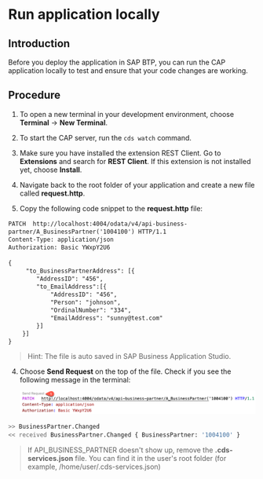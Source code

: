 # Run application locally

## Introduction

Before you deploy the application in SAP BTP, you can run the CAP application locally to test and ensure that your code changes are working.

## Procedure

1. To open a new terminal in your development environment, choose **Terminal** &rarr; **New Terminal**.

2. To start the CAP server, run the `cds watch` command.

3. Make sure you have installed the extension REST Client. Go to **Extensions** and search for **REST Client**. If this extension is not installed yet, choose **Install**.

4. Navigate back to the root folder of your application and create a new file called **request.http**.

5. Copy the following code snippet to the **request.http** file:

```
PATCH  http://localhost:4004/odata/v4/api-business-partner/A_BusinessPartner('1004100') HTTP/1.1
Content-Type: application/json
Authorization: Basic YWxpY2U6

{
     "to_BusinessPartnerAddress": [{
        "AddressID": "456",
        "to_EmailAddress":[{
            "AddressID": "456",
            "Person": "johnson",
            "OrdinalNumber": "334",
            "EmailAddress": "sunny@test.com"
        }]
    }]
}
```
>Hint: The file is auto saved in SAP Business Application Studio.

4. Choose **Send Request** on the top of the file. Check if you see the following message in the terminal:

    ![Send request](./images/send-request.png)

```sh
>> BusinessPartner.Changed
<< received BusinessPartner.Changed { BusinessPartner: '1004100' }
```

> If API_BUSINESS_PARTNER doesn't show up, remove the **.cds-services.json** file. You can find it in the user's root folder (for example, /home/user/.cds-services.json)
